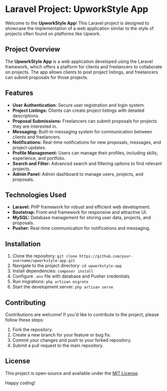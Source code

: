 # Laravel Project: UpworkStyle App

Welcome to the **UpworkStyle App**! This Laravel project is designed to showcase the implementation of a web application similar to the style of projects often found on platforms like Upwork.

## Project Overview

The **UpworkStyle App** is a web application developed using the Laravel framework, which offers a platform for clients and freelancers to collaborate on projects. The app allows clients to post project listings, and freelancers can submit proposals for those projects.

## Features

- **User Authentication:** Secure user registration and login system.
- **Project Listings:** Clients can create project listings with detailed descriptions.
- **Proposal Submissions:** Freelancers can submit proposals for projects they are interested in.
- **Messaging:** Built-in messaging system for communication between clients and freelancers.
- **Notifications:** Real-time notifications for new proposals, messages, and project updates.
- **Profile Management:** Users can manage their profiles, including skills, experience, and portfolio.
- **Search and Filter:** Advanced search and filtering options to find relevant projects.
- **Admin Panel:** Admin dashboard to manage users, projects, and proposals.

## Technologies Used

- **Laravel:** PHP framework for robust and efficient web development.
- **Bootstrap:** Front-end framework for responsive and attractive UI.
- **MySQL:** Database management for storing user data, projects, and proposals.
- **Pusher:** Real-time communication for notifications and messaging.

## Installation

1. Clone the repository: `git clone https://github.com/your-username/upworkstyle-app.git`
2. Navigate to the project directory: `cd upworkstyle-app`
3. Install dependencies: `composer install`
4. Configure `.env` file with database and Pusher credentials.
5. Run migrations: `php artisan migrate`
6. Start the development server: `php artisan serve`

## Contributing

Contributions are welcome! If you'd like to contribute to the project, please follow these steps:

1. Fork the repository.
2. Create a new branch for your feature or bug fix.
3. Commit your changes and push to your forked repository.
4. Submit a pull request to the main repository.

## License

This project is open-source and available under the [MIT License](LICENSE).

Happy coding!
